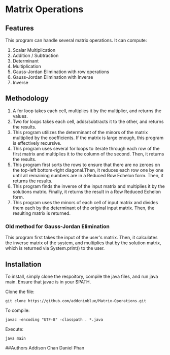 # Matrix Operations

## Features
This program can handle several matrix operations.
It can compute:

1. Scalar Multiplication
2. Addition / Subtraction
3. Determinant
4. Multiplication
5. Gauss-Jordan Elimination with row operations
6. Gauss-Jordan Elimination with Inverse
7. Inverse

## Methodology
1. A for loop takes each cell, multiplies it by the multiplier, and returns the values.
2. Two for loops takes each cell, adds/subtracts it to the other, and returns the results.
3. This program utilizes the determinant of the minors of the matrix multiplied by the coefficients. If the matrix is large enough, this program is effectively recursive.
4. This program uses several for loops to iterate through each row of the first matrix and multiplies it to the column of the second. Then, it returns the results.
5. This program first sorts the rows to ensure that there are no zeroes on the top-left bottom-right diagonal.Then, it reduces each row one by one until all remaining numbers are in a Reduced Row Echelon form. Then, it returns the results.
6. This program finds the inverse of the input matrix and multiplies it by the solutions matrix. Finally, it returns the result in a Row Reduced Echelon form.
7. This program uses the minors of each cell of input matrix and divides them each by the determinant of the original input matrix. Then, the resulting matrix is returned.

### Old method for Gauss-Jordan Elimination
This program first takes the input of the user's matrix. Then, it calculates the inverse matrix of the system, and multiplies that by the solution matrix, which is returned via System.print() to the user.

## Installation
To install, simply clone the respoitory, compile the java files, and run java main.
Ensure that javac is in your $PATH.

Clone the file:
```
git clone https://github.com/addcninblue/Matrix-Operations.git
```
To compile:
```
javac -encoding "UTF-8" -classpath . *.java
```
Execute:
```
java main
```

##Authors
Addison Chan
Daniel Phan
